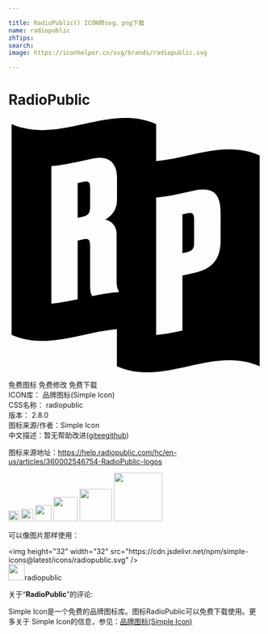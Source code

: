 ```yaml
---

title: RadioPublic() ICON转svg、png下载
name: radiopublic
zhTips: 
search: 
image: https://iconhelper.cn/svg/brands/radiopublic.svg

---
```


# RadioPublic  <small style="font-size: 60%;font-weight: 100"></small>

<div id="svg" class="svg-wrap">
<svg role="img" xmlns="http://www.w3.org/2000/svg" viewBox="0 0 24 24"><title>RadioPublic icon</title><path d="M13.938 4.073c3.256-.284 6.512-1.977 9.768-.536v19.889c-4.491-1.989-8.983 1.989-13.474 0v-3.151-.347c-3.313.27-6.625 1.987-9.938.539V.578c4.548 1.989 9.096-1.989 13.644 0zm2.48 10.797c.393-.086.784-.174 1.176-.259 1.735-.379 2.427-1.403 2.426-3.014V9c0-1.585-.447-2.59-2.556-2.135-1.176.257-2.35.543-3.527.645v12.968c.827-.072 1.654-.235 2.482-.414zm0-2.11V9.1l.467-.102c.58-.129.633.156.635.627v2.161c0 .401-.055.744-.635.872l-.466.102zm-9.887 4.35v-5.542l.522-.114c.504-.11.652.015.653.625v3.783c0 .575.094.834.224.946.828-.173 1.654-.323 2.481-.377v-.087c-.092-.15-.205-.385-.204-.944v-4.41c0-.962-.673-1.33-1.064-1.4.465-.272 1.101-.802 1.1-1.88V5.638c0-1.391-.764-2.126-2.276-1.805-1.305.272-2.612.606-3.918.718V17.52c.827-.072 1.654-.232 2.482-.409zm0-7.686V6.147c.186-.04.373-.08.56-.122.503-.11.615.041.615.599v1.76c0 .61-.185.824-.69.934l-.485.106z"/></svg>
</div>
<detail full-name='radiopublic'></detail>

<div class="detail-page">
<p>
<span><span class="badge-success badge">免费图标</span> <span class="badge-success badge">免费修改</span>  <span class="badge-success badge">免费下载</span> </span>
<br/>
<span>
ICON库：
<span class="badge-secondary badge">品牌图标(Simple Icon)</span> 
</span>
<br/>
<span>
CSS名称：
<span class="badge-secondary badge">radiopublic</span> 
</span>

<br/>
<span>
版本：
<span class="badge-secondary badge">2.8.0</span> 
</span>
<br/>
<span>图标来源/作者：<span class="badge-light badge">Simple Icon</span></span> 
<br/>
<span class="zh-detail">中文描述：暂无<span class="help-link"><span>帮助改进</span>(<a href="https://gitee.com/liuwave/icon-helper/edit/master/json/brands/radiopublic.json" target="_blank" rel="noopener noreferrer">gitee</a><a href="https://github.com/liuwave/icon-helper/edit/master/json/brands/radiopublic.json" target="_blank" rel="noopener noreferrer">github</a></span>)</span><br/>
</p>
</div><div class="description description alert alert-light"><p>图标来源地址：<a href="https://help.radiopublic.com/hc/en-us/articles/360002546754-RadioPublic-logos" target="_blank" rel="noopener noreferrer">https://help.radiopublic.com/hc/en-us/articles/360002546754-RadioPublic-logos</a></p></div>
<div class="alert alert-dark">
<img height="21" width="21" src="https://cdn.jsdelivr.net/npm/simple-icons@latest/icons/radiopublic.svg" />
<img height="24" width="24" src="https://cdn.jsdelivr.net/npm/simple-icons@latest/icons/radiopublic.svg" />
<img height="32" width="32" src="https://cdn.jsdelivr.net/npm/simple-icons@latest/icons/radiopublic.svg" />
<img height="48" width="48" src="https://cdn.jsdelivr.net/npm/simple-icons@latest/icons/radiopublic.svg" />
<img height="64" width="64" src="https://cdn.jsdelivr.net/npm/simple-icons@latest/icons/radiopublic.svg" />
<img height="96" width="96" src="https://cdn.jsdelivr.net/npm/simple-icons@latest/icons/radiopublic.svg" />

</div>
<div>
  <p>可以像图片那样使用：    
  </p>
  <div class="alert alert-primary" style="font-size: 14px">
    &lt;img height="32" width="32" src="https://cdn.jsdelivr.net/npm/simple-icons@latest/icons/radiopublic.svg" /&gt;
    <copy-btn content='<img height="32" width="32" src="https://cdn.jsdelivr.net/npm/simple-icons@latest/icons/radiopublic.svg" />'></copy-btn>
  </div>
  <div class="alert alert-secondary">
    <img height="32" width="32" src="https://cdn.jsdelivr.net/npm/simple-icons@latest/icons/radiopublic.svg" />radiopublic
    <copy-btn content="radiopublic" btn-title="复制图标名称"></copy-btn>
  </div>
</div>
<div class="icon-detail__container">
<p>关于“<b>RadioPublic</b>”的评论:</p>
</div>
<Vssue title="关于“RadioPublic”的评论" />
<div><p>Simple Icon是一个免费的品牌图标库。图标RadioPublic可以免费下载使用。更多关于  Simple Icon的信息，参见：<a target="_blank" href="https://iconhelper.cn/brands.html">品牌图标(Simple Icon)</a>
</p></div>
